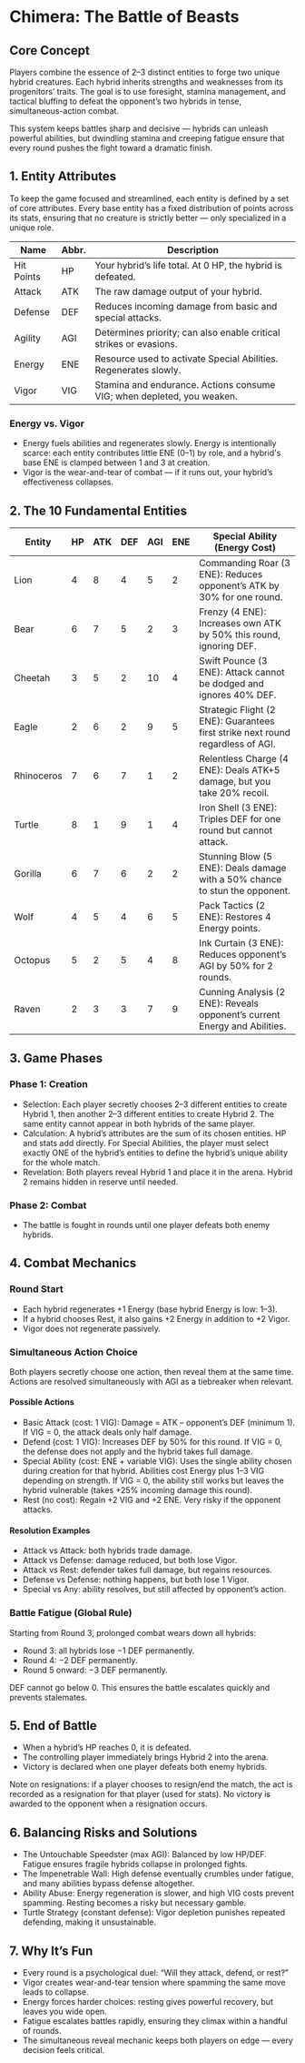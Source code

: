 # Chimera: The Battle of Beasts

## Core Concept

Players combine the essence of 2–3 distinct entities to forge two unique hybrid creatures. Each hybrid inherits strengths and weaknesses from its progenitors’ traits. The goal is to use foresight, stamina management, and tactical bluffing to defeat the opponent’s two hybrids in tense, simultaneous-action combat.

This system keeps battles sharp and decisive — hybrids can unleash powerful abilities, but dwindling stamina and creeping fatigue ensure that every round pushes the fight toward a dramatic finish.

## 1. Entity Attributes

To keep the game focused and streamlined, each entity is defined by a set of core attributes. Every base entity has a fixed distribution of points across its stats, ensuring that no creature is strictly better — only specialized in a unique role.

| Name       | Abbr. | Description                                                                |
| ---------- | ----- | -------------------------------------------------------------------------- |
| Hit Points | HP    | Your hybrid’s life total. At 0 HP, the hybrid is defeated.                 |
| Attack     | ATK   | The raw damage output of your hybrid.                                      |
| Defense    | DEF   | Reduces incoming damage from basic and special attacks.                    |
| Agility    | AGI   | Determines priority; can also enable critical strikes or evasions.         |
| Energy     | ENE   | Resource used to activate Special Abilities. Regenerates slowly.           |
| Vigor      | VIG   | Stamina and endurance. Actions consume VIG; when depleted, you weaken.     |

### Energy vs. Vigor

- Energy fuels abilities and regenerates slowly. Energy is intentionally scarce: each entity contributes little ENE (0–1) by role, and a hybrid's base ENE is clamped between 1 and 3 at creation.
- Vigor is the wear-and-tear of combat — if it runs out, your hybrid’s effectiveness collapses.

## 2. The 10 Fundamental Entities

| Entity     | HP | ATK | DEF | AGI | ENE | Special Ability (Energy Cost)                                                              |
| ---------- | -- | --- | --- | --- | --- | ------------------------------------------------------------------------------------------ |
| Lion       | 4  | 8   | 4   | 5   | 2   | Commanding Roar (3 ENE): Reduces opponent’s ATK by 30% for one round.                     |
| Bear       | 6  | 7   | 5   | 2   | 3   | Frenzy (4 ENE): Increases own ATK by 50% this round, ignoring DEF.                        |
| Cheetah    | 3  | 5   | 2   | 10  | 4   | Swift Pounce (3 ENE): Attack cannot be dodged and ignores 40% DEF.                         |
| Eagle      | 2  | 6   | 2   | 9   | 5   | Strategic Flight (2 ENE): Guarantees first strike next round regardless of AGI.           |
| Rhinoceros | 7  | 6   | 7   | 1   | 2   | Relentless Charge (4 ENE): Deals ATK+5 damage, but you take 20% recoil.                    |
| Turtle     | 8  | 1   | 9   | 1   | 4   | Iron Shell (3 ENE): Triples DEF for one round but cannot attack.                           |
| Gorilla    | 6  | 7   | 6   | 2   | 2   | Stunning Blow (5 ENE): Deals damage with a 50% chance to stun the opponent.                |
| Wolf       | 4  | 5   | 4   | 6   | 5   | Pack Tactics (2 ENE): Restores 4 Energy points.                                            |
| Octopus    | 5  | 2   | 5   | 4   | 8   | Ink Curtain (3 ENE): Reduces opponent’s AGI by 50% for 2 rounds.                           |
| Raven      | 2  | 3   | 3   | 7   | 9   | Cunning Analysis (2 ENE): Reveals opponent’s current Energy and Abilities.                 |

## 3. Game Phases

### Phase 1: Creation

- Selection: Each player secretly chooses 2–3 different entities to create Hybrid 1, then another 2–3 different entities to create Hybrid 2. The same entity cannot appear in both hybrids of the same player.
- Calculation: A hybrid’s attributes are the sum of its chosen entities. HP and stats add directly. For Special Abilities, the player must select exactly ONE of the hybrid’s entities to define the hybrid’s unique ability for the whole match.
- Revelation: Both players reveal Hybrid 1 and place it in the arena. Hybrid 2 remains hidden in reserve until needed.

### Phase 2: Combat

- The battle is fought in rounds until one player defeats both enemy hybrids.

## 4. Combat Mechanics

### Round Start

- Each hybrid regenerates +1 Energy (base hybrid Energy is low: 1–3).
- If a hybrid chooses Rest, it also gains +2 Energy in addition to +2 Vigor.
- Vigor does not regenerate passively.

### Simultaneous Action Choice

Both players secretly choose one action, then reveal them at the same time. Actions are resolved simultaneously with AGI as a tiebreaker when relevant.

#### Possible Actions

- Basic Attack (cost: 1 VIG): Damage = ATK – opponent’s DEF (minimum 1). If VIG = 0, the attack deals only half damage.
- Defend (cost: 1 VIG): Increases DEF by 50% for this round. If VIG = 0, the defense does not apply and the hybrid takes full damage.
- Special Ability (cost: ENE + variable VIG): Uses the single ability chosen during creation for that hybrid. Abilities cost Energy plus 1–3 VIG depending on strength. If VIG = 0, the ability still works but leaves the hybrid vulnerable (takes +25% incoming damage this round).
- Rest (no cost): Regain +2 VIG and +2 ENE. Very risky if the opponent attacks.

#### Resolution Examples

- Attack vs Attack: both hybrids trade damage.
- Attack vs Defense: damage reduced, but both lose Vigor.
- Attack vs Rest: defender takes full damage, but regains resources.
- Defense vs Defense: nothing happens, but both lose 1 Vigor.
- Special vs Any: ability resolves, but still affected by opponent’s action.

### Battle Fatigue (Global Rule)

Starting from Round 3, prolonged combat wears down all hybrids:

- Round 3: all hybrids lose −1 DEF permanently.
- Round 4: −2 DEF permanently.
- Round 5 onward: −3 DEF permanently.

DEF cannot go below 0. This ensures the battle escalates quickly and prevents stalemates.

## 5. End of Battle

- When a hybrid’s HP reaches 0, it is defeated.
- The controlling player immediately brings Hybrid 2 into the arena.
- Victory is declared when one player defeats both enemy hybrids.

Note on resignations: if a player chooses to resign/end the match, the act is
recorded as a resignation for that player (used for stats). No victory is
awarded to the opponent when a resignation occurs.

## 6. Balancing Risks and Solutions

- The Untouchable Speedster (max AGI): Balanced by low HP/DEF. Fatigue ensures fragile hybrids collapse in prolonged fights.
- The Impenetrable Wall: High defense eventually crumbles under fatigue, and many abilities bypass defense altogether.
- Ability Abuse: Energy regeneration is slower, and high VIG costs prevent spamming. Resting becomes a risky but necessary gamble.
- Turtle Strategy (constant defense): Vigor depletion punishes repeated defending, making it unsustainable.

## 7. Why It’s Fun

- Every round is a psychological duel: “Will they attack, defend, or rest?”
- Vigor creates wear-and-tear tension where spamming the same move leads to collapse.
- Energy forces harder choices: resting gives powerful recovery, but leaves you wide open.
- Fatigue escalates battles rapidly, ensuring they climax within a handful of rounds.
- The simultaneous reveal mechanic keeps both players on edge — every decision feels critical.
